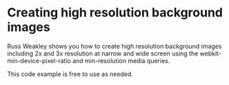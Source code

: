 # Creating high resolution background images

Russ Weakley shows you how to create high resolution background images including 2x and 3x resolution at  narrow and wide screen using the webkit-min-device-pixel-ratio and min-resolution media queries.

This code example is free to use as needed.

